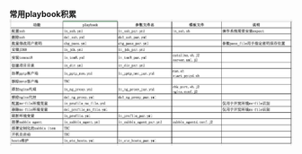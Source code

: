 **常用playbook积累**
![说明文档](https://github.com/Aaron1989/ansible/blob/master/Screenshots/introduction.png)